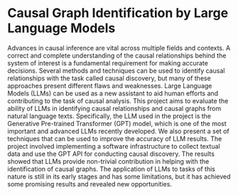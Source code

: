 # Causal Graph Identification by Large Language Models

Advances in causal inference are vital across multiple fields and contexts. A correct and complete understanding of the causal relationships behind the system of interest is a fundamental requirement for making accurate decisions.
Several methods and techniques can be used to identify causal relationships with the task called causal discovery, but many of these approaches present different flaws and weaknesses. Large Language Models (LLMs) can be used as a new assistant to aid human efforts and contributing to the task of causal analysis. This project aims to evaluate the ability of LLMs in identifying causal relationships and causal graphs from natural language texts. Specifically, the LLM used in the project is the Generative Pre-trained Transformer (GPT) model, which is one of the most important and advanced LLMs recently developed. We also present a set of techniques that can be used to improve the accuracy of LLM results. The project involved implementing a software infrastructure to collect textual data and use the GPT API for conducting causal discovery. The results showed that LLMs provide non-trivial contribution in helping with the identification of causal graphs. The application of LLMs to tasks of this nature is still in its early stages and has some limitations, but it has achieved some promising results and revealed new opportunities.